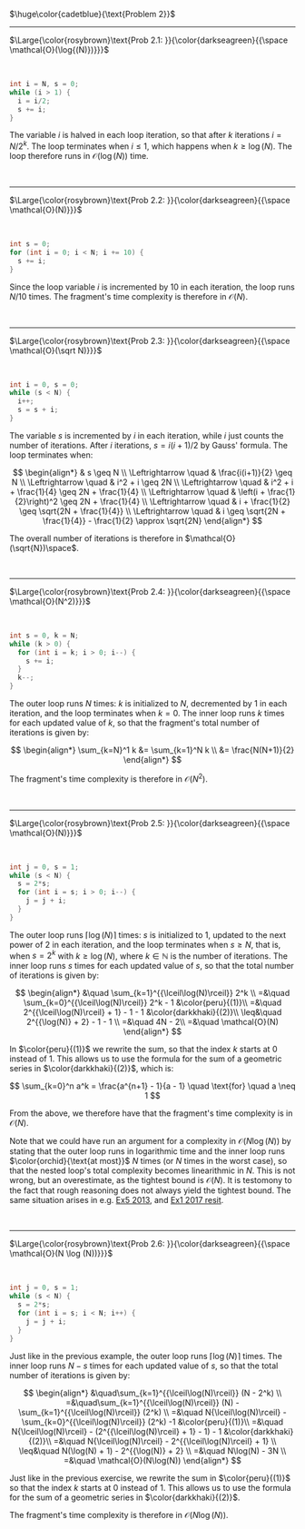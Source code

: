 $\huge\color{cadetblue}{\text{Problem 2}}$

----------------------

$\Large{\color{rosybrown}\text{Prob 2.1: }}{\color{darkseagreen}{{\space \mathcal{O}(\log{(N)})}}}$  

<br/>

```c
int i = N, s = 0;
while (i > 1) {
  i = i/2;
  s += i;
}
```

The variable $i$ is halved in each loop iteration, so that after $k$ iterations $i = N/2^k$. The loop terminates when $i \leq 1$, which happens when $k \geq \log(N)$. The loop therefore runs in $\mathcal{O}(\log(N))$ time.

<br/>

----------------------

$\Large{\color{rosybrown}\text{Prob 2.2: }}{\color{darkseagreen}{{\space \mathcal{O}(N)}}}$  

<br/>

```c
int s = 0;
for (int i = 0; i < N; i += 10) {
  s += i;
}
```

Since the loop variable $i$ is incremented by 10 in each iteration, the loop runs $N/10$ times. The fragment's time complexity is therefore in $\mathcal{O}(N)$.

<br/>

----------------------

$\Large{\color{rosybrown}\text{Prob 2.3: }}{\color{darkseagreen}{{\space \mathcal{O}(\sqrt N)}}}$  

<br/>

```c
int i = 0, s = 0;
while (s < N) {
  i++;
  s = s + i;
}
```

The variable $s$ is incremented by $i$ in each iteration, while $i$ just counts the number of iterations. After $i$ iterations, $s = i(i+1)/2$ by Gauss' formula. The loop terminates when:

$$
\begin{align*}
& s \geq N \\
\Leftrightarrow \quad & \frac{i(i+1)}{2} \geq N \\
\Leftrightarrow \quad &  i^2 + i \geq 2N \\
\Leftrightarrow \quad & i^2 + i + \frac{1}{4} \geq 2N + \frac{1}{4} \\
\Leftrightarrow \quad & \left(i + \frac{1}{2}\right)^2 \geq 2N + \frac{1}{4} \\
\Leftrightarrow \quad & i + \frac{1}{2} \geq \sqrt{2N + \frac{1}{4}} \\
\Leftrightarrow \quad & i \geq \sqrt{2N + \frac{1}{4}} - \frac{1}{2} \approx \sqrt{2N}
\end{align*}
$$

The overall number of iterations is therefore in $\mathcal{O}(\sqrt{N})\space$.  

<br/>

----------------------

$\Large{\color{rosybrown}\text{Prob 2.4: }}{\color{darkseagreen}{{\space \mathcal{O}(N^2)}}}$  

<br/>

```c
int s = 0, k = N;
while (k > 0) {
  for (int i = k; i > 0; i--) {
    s += i;
  }
  k--;
}
```

The outer loop runs $N$ times: $k$ is initialized to $N$, decremented by $1$ in each iteration, and the loop terminates when $k = 0$. The inner loop runs $k$ times for each updated value of $k$, so that the fragment's total number of iterations is given by:

$$
\begin{align*}
\sum_{k=N}^1 k &= \sum_{k=1}^N k \\
&= \frac{N(N+1)}{2}
\end{align*}
$$

The fragment's time complexity is therefore in $\mathcal{O}(N^2)$.

<br/>

----------------------

$\Large{\color{rosybrown}\text{Prob 2.5: }}{\color{darkseagreen}{{\space \mathcal{O}(N)}}}$  

<br/>

```c
int j = 0, s = 1;
while (s < N) {
  s = 2*s;
  for (int i = s; i > 0; i--) {
    j = j + i;
  }
}
```

The outer loop runs $\lceil\log(N)\rceil$ times: $s$ is initialized to $1$, updated to the next power of $2$ in each iteration, and the loop terminates when $s \geq N$, that is, when $s = 2^k$ with $k \geq \log(N)$, where $k \in \mathbb{N}$ is the number of iterations.
The inner loop runs $s$ times for each updated value of $s$, so that the total number of iterations is given by:

$$
\begin{align*}
&\quad \sum_{k=1}^{{\lceil\log(N)\rceil}} 2^k \\
=&\quad \sum_{k=0}^{{\lceil\log(N)\rceil}} 2^k - 1 &\color{peru}{(1)}\\
=&\quad 2^{{\lceil\log(N)\rceil} + 1} - 1 - 1 &\color{darkkhaki}{(2)}\\
\leq&\quad  2^{{\log(N)} + 2} - 1 - 1 \\
=&\quad 4N - 2\\
=&\quad \mathcal{O}(N)
\end{align*}
$$

In $\color{peru}{(1)}$ we rewrite the sum, so that the index $k$ starts at $0$ instead of $1$. This allows us to use the formula for the sum of a geometric series in $\color{darkkhaki}{(2)}$, which is:

$$
\sum_{k=0}^n a^k = \frac{a^{n+1} - 1}{a - 1} \quad \text{for} \quad a \neq 1
$$

From the above, we therefore have that the fragment's time complexity is in $\mathcal{O}(N)$.

Note that we could have run an argument for a complexity in $\mathcal{O}(N \log(N))$ by stating that the outer loop runs in logarithmic time and the inner loop runs $\color{orchid}{\text{at most}}$ $N$ times (or $N$ times in the worst case), so that the nested loop's total complexity becomes linearithmic in $N$. This is not wrong, but an overestimate, as the tightest bound is $\mathcal{O}(N)$. It is testomony to the fact that rough reasoning does not always yield the tightest bound. The same situation arises in e.g. [Ex5 2013](https://github.com/pl3onasm/Imperative-programming/blob/main/IP-Finals/2013/problem3.md#ex5-colorrosybrownmathcalon), and [Ex1 2017 resit](https://github.com/pl3onasm/Imperative-programming/blob/main/IP-Finals/2017resit/problem2.md#ex1-colorrosybrownmathcalonlogn).

<br/>

----------------------

$\Large{\color{rosybrown}\text{Prob 2.6: }}{\color{darkseagreen}{{\space \mathcal{O}(N \log (N))}}}$  

<br/>

```c
int j = 0, s = 1;
while (s < N) {
  s = 2*s;
  for (int i = s; i < N; i++) {
    j = j + i;
  }
}
```

Just like in the previous example, the outer loop runs $\lceil\log(N)\rceil$ times. The inner loop runs $N - s$ times for each updated value of $s$, so that the total number of iterations is given by:

$$
\begin{align*}
&\quad\sum_{k=1}^{{\lceil\log(N)\rceil}} (N - 2^k) \\
=&\quad\sum_{k=1}^{{\lceil\log(N)\rceil}} (N) - \sum_{k=1}^{{\lceil\log(N)\rceil}} (2^k) \\
=&\quad N{\lceil\log(N)\rceil} - \sum_{k=0}^{{\lceil\log(N)\rceil}} (2^k) -1 &\color{peru}{(1)}\\
=&\quad N{\lceil\log(N)\rceil} - (2^{{\lceil\log(N)\rceil} + 1} - 1) - 1 &\color{darkkhaki}{(2)}\\
=&\quad N{\lceil\log(N)\rceil} - 2^{{\lceil\log(N)\rceil} + 1} \\
 \leq&\quad N(\log(N) + 1) - 2^{{\log(N)} + 2} \\
=&\quad N\log(N) - 3N \\
=&\quad \mathcal{O}(N\log(N))
\end{align*}
$$

Just like in the previous exercise, we rewrite the sum in $\color{peru}{(1)}$ so that the index $k$ starts at $0$ instead of $1$. This allows us to use the formula for the sum of a geometric series in $\color{darkkhaki}{(2)}$.

The fragment's time complexity is therefore in $\mathcal{O}(N \log(N))$.

<br/>